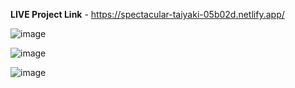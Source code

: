 **LIVE Project Link** - https://spectacular-taiyaki-05b02d.netlify.app/

![image](https://github.com/chetankush/CSV-visualizer-web-app/assets/78559285/31ca16da-2170-438e-8509-fccb901d840e)


![image](https://github.com/chetankush/CSV-visualizer-web-app/assets/78559285/17f2ad0f-c022-4fab-ad1a-97bc2875efa3)


![image](https://github.com/chetankush/CSV-visualizer-web-app/assets/78559285/8f3fcf64-3245-4b75-8197-06d819e9555b)

